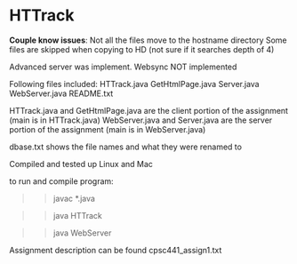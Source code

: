 HTTrack
=======
**Couple know issues**:
Not all the files move to the hostname directory
Some files are skipped when copying to HD (not sure if it searches depth of 4)

Advanced server was implement. Websync NOT implemented

Following files included:
HTTrack.java
GetHtmlPage.java
Server.java
WebServer.java
README.txt

HTTrack.java and GetHtmlPage.java are the client portion of the assignment (main is in HTTrack.java)
WebServer.java and Server.java are the server portion of the assignment (main is in WebServer.java)

dbase.txt shows the file names and what they were renamed to

Compiled and tested up Linux and Mac

to run and compile program:
>>javac *.java

>>java HTTrack <url>

>>java WebServer <port number>

Assignment description can be found cpsc441_assign1.txt
